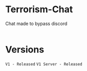 # Terrorism-Chat

Chat made to bypass discord<br>
<br>
# Versions
``V1 - Released``
``V1 Server - Released``
